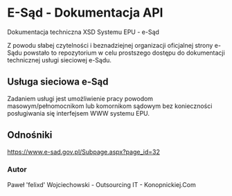 # E-Sąd - Dokumentacja API

Dokumentacja techniczna XSD Systemu EPU - e-Sąd

Z powodu słabej czytelności i beznadziejnej organizacji oficjalnej strony e-Sądu powstało to repozytorium w celu prostszego dostępu do dokumentacji technicznej usługi sieciowej e-Sądu.

## Usługa sieciowa e-Sąd
Zadaniem usługi jest umożliwienie pracy powodom masowym/pełnomocnikom lub komornikom sądowym bez konieczności posługiwania się interfejsem WWW systemu EPU.

## Odnośniki
https://www.e-sad.gov.pl/Subpage.aspx?page_id=32


### Autor
Paweł 'felixd' Wojciechowski - Outsourcing IT - Konopnickiej.Com
